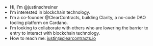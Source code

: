 - Hi, I’m @justinschreiner
- I’m interested in blockchain technology.
- I’m a co-founder @ClearContracts, building Clarity, a no-code DAO tooling platform on Cardano.
- I’m looking to collaborate with others who are lowering the barrier to entry to interact with blockchain technology.
- How to reach me: justin@clearcontracts.io

